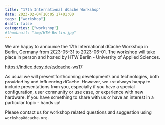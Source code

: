 ```yaml
---
title: "17th International dCache Workshop"
date: 2023-02-04T10:05:17+01:00
tags: ["workshop"]
draft: false
categories: ["workshop"]
#thumbnail: "img/HTW-Berlin.jpg"
---
```


We are happy to announce the 17th International dCache Workshop in Berlin,
Germany from 2023-05-31 to 2023-06-01. The workshop will take place in person
and hosted by HTW Berlin - University of Applied Sciences.

<https://indico.desy.de/e/dcache-ws17>

As usual we will present forthcoming developments and technologies,
both provided by and influencing dCache. However, we are always happy to
include presentations from you, especially if you have a special configuration,
user community or use case, or experience with new hardware. If you have something to share with us or have an interest
in a particular topic - hands up!

Please contact us for workshop related questions and suggestion using   `workshopԹdcache.org`.
